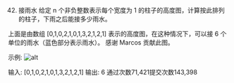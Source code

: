 42. 接雨水
给定 n 个非负整数表示每个宽度为 1 的柱子的高度图，计算按此排列的柱子，下雨之后能接多少雨水。



上面是由数组 [0,1,0,2,1,0,1,3,2,1,2,1] 表示的高度图，在这种情况下，可以接 6 个单位的雨水（蓝色部分表示雨水）。 感谢 Marcos 贡献此图。

示例:
![alt](https://assets.leetcode-cn.com/aliyun-lc-upload/uploads/2018/10/22/rainwatertrap.png)

输入: [0,1,0,2,1,0,1,3,2,1,2,1]
输出: 6
通过次数71,421提交次数143,398
